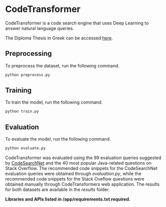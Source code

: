# CodeTransformer

CodeTransformer is a code search engine that uses Deep Learning to answer natural language queries.

The Diploma Thesis in Greek can be accessed [here](https://ikee.lib.auth.gr/record/320405/files/Evangelos_Papathomas_8692_CODEtransformer.pdf).

## Preprocessing

To preprocess the dataset, run the following command.

```bash
python preprocess.py
```

## Training

To train the model, run the following command.

```bash
python train.py
```

## Evaluation

To evaluate the model, run the following command.

```bash
python evaluate.py
```

CodeTransformer was evaluated using the 99 evaluation queries suggested by [CodeSearchNet](https://github.com/github/CodeSearchNet) and the 40 most popular Java-related questions on Stack Overflow. The recommended code snippets for the CodeSearchNet evaluation queries were obtained through _evaluation.py_, while the recommended code snippets for the Stack Oveflow questions were obtained manually through CodeTransformers web application. The results for both datasets are available in the _results_ folder.

**Libraries and APIs listed in /app/requirements.txt required.**